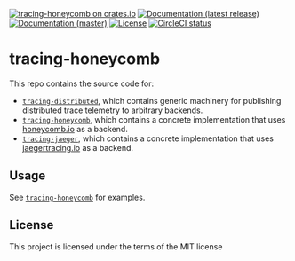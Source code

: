 [![tracing-honeycomb on crates.io](https://img.shields.io/crates/v/tracing-honeycomb)](https://crates.io/crates/tracing-honeycomb) [![Documentation (latest release)](https://docs.rs/tracing-honeycomb/badge.svg)](https://docs.rs/tracing-honeycomb/) [![Documentation (master)](https://img.shields.io/badge/docs-master-brightgreen)](https://inanna-malick.github.io/tracing-honeycomb/tracing_honeycomb/) [![License](https://img.shields.io/badge/license-MIT-green.svg)](../LICENSE) [![CircleCI status](https://circleci.com/gh/inanna-malick/tracing-honeycomb.svg?style=svg)](https://app.circleci.com/pipelines/github/inanna-malick/tracing-honeycomb)

# tracing-honeycomb

This repo contains the source code for:
- [`tracing-distributed`](tracing-distributed/README.md), which contains generic machinery for publishing distributed trace telemetry to arbitrary backends.
- [`tracing-honeycomb`](tracing-honeycomb/README.md), which contains a concrete implementation that uses [honeycomb.io](https://honeycomb.io) as a backend.
- [`tracing-jaeger`](tracing-jaeger/README.md), which contains a concrete implementation that uses [jaegertracing.io](https://www.jaegertracing.io/) as a backend.

## Usage

See [`tracing-honeycomb`](tracing-honeycomb/README.md) for examples.

## License

This project is licensed under the terms of the MIT license

